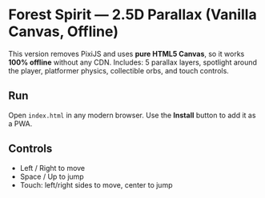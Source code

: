# Forest Spirit — 2.5D Parallax (Vanilla Canvas, Offline)

This version removes PixiJS and uses **pure HTML5 Canvas**, so it works **100% offline** without any CDN.
Includes: 5 parallax layers, spotlight around the player, platformer physics, collectible orbs, and touch controls.

## Run
Open `index.html` in any modern browser. Use the **Install** button to add it as a PWA.

## Controls
- Left / Right to move
- Space / Up to jump
- Touch: left/right sides to move, center to jump
